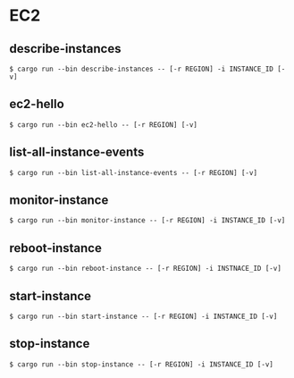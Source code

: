 # EC2

## describe-instances
```shell
$ cargo run --bin describe-instances -- [-r REGION] -i INSTANCE_ID [-v]
```

## ec2-hello
```shell
$ cargo run --bin ec2-hello -- [-r REGION] [-v]
```

## list-all-instance-events
```shell
$ cargo run --bin list-all-instance-events -- [-r REGION] [-v]
```

## monitor-instance
```shell
$ cargo run --bin monitor-instance -- [-r REGION] -i INSTANCE_ID [-v]
```

## reboot-instance
```shell
$ cargo run --bin reboot-instance -- [-r REGION] -i INSTNACE_ID [-v]
```

## start-instance
```shell
$ cargo run --bin start-instance -- [-r REGION] -i INSTANCE_ID [-v]
```

## stop-instance
```shell
$ cargo run --bin stop-instance -- [-r REGION] -i INSTANCE_ID [-v]
```
